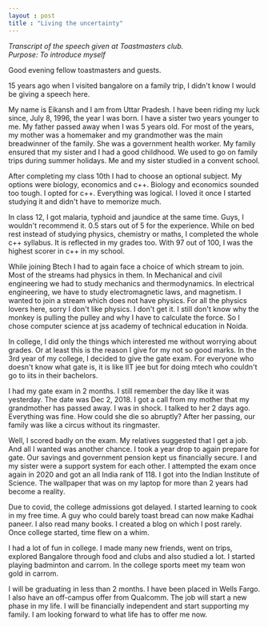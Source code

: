 ```yaml
---
layout : post
title : "Living the uncertainty"
--- 
```

*Transcript of the speech given at Toastmasters club.  
Purpose: To introduce myself*

Good evening fellow toastmasters and guests. 

15 years ago when I visited bangalore on a family trip, I didn't know I would be giving a speech here. 

My name is Eikansh and I am from Uttar Pradesh. I have been riding my luck since, July 8, 1996, the year I was born. I have a sister two years younger to me. My father passed away when I was 5 years old. For most of the years, my mother was a homemaker and my grandmother was the main breadwinner of the family. She was a government health worker. My family ensured that my sister and I had a good childhood. We used to go on family trips during summer holidays. Me and my sister studied in a convent school. 

After completing my class 10th I had to choose an optional subject. My options were biology, economics and c++. Biology and economics sounded too tough. I opted for c++. Everything was logical. I loved it once I started studying it and didn't have to memorize much.

In class 12, I got malaria, typhoid and jaundice at the same time. Guys, I wouldn't recommend it. 0.5 stars out of 5 for the experience. While on bed rest instead of studying physics, chemistry or maths, I completed the whole c++ syllabus. It is reflected in my grades too. With 97 out of 100, I was the highest scorer in c++ in my school. 

While joining Btech I had to again face a choice of which stream to join. Most of the streams had physics in them. In Mechanical and civil engineering we had to study mechanics and thermodynamics. In electrical engineering, we have to study electromagnetic laws, and magnetism. I wanted to join a stream which does not have physics. For all the physics lovers here, sorry I don't like physics. I don't get it. I still don't know why the monkey is pulling the pulley and why I have to calculate the force. So I chose computer science at jss academy of technical education in Noida. 

In college, I did only the things which interested me without worrying about grades. Or at least this is the reason I give for my not so good marks. In the 3rd year of my college, I decided to give the gate exam. For everyone who doesn't know what gate is, it is like IIT jee but for doing mtech who couldn't go to iits in their bachelors.

I had my gate exam in 2 months. I still remember the day like it was yesterday. The date was Dec 2, 2018. I got a call from my mother that my grandmother has passed away. I was in shock. I talked to her 2 days ago. Everything was fine. How could she die so abruptly? After her passing, our family was like a circus without its ringmaster. 

Well, I scored badly on the exam. 
My relatives suggested that I get a job. And all I wanted was another chance. I took a year drop to again prepare for gate. Our savings and government pension kept us financially secure. I and my sister were a support system for each other. I attempted the exam once again in 2020 and got an all India rank of 118. I got into the Indian Institute of Science. The wallpaper that was on my laptop for more than 2 years had become a reality.

Due to covid, the college admissions got delayed. I started learning to cook in my free time. A guy who could barely toast bread can now make Kadhai paneer. I also read many books. I created a blog on which I post rarely. Once college started, time flew on a whim. 

I had a lot of fun in college. I made many new friends, went on trips, explored Bangalore through food and clubs and also studied a lot. I started playing badminton and carrom. In the college sports meet my team won gold in carrom.

I will be graduating in less than 2 months. 
I have been placed in Wells Fargo. I also have an off-campus offer from Qualcomm. The job will start a new phase in my life. I will be financially independent and start supporting my family. I am looking forward to what life has to offer me now. 
